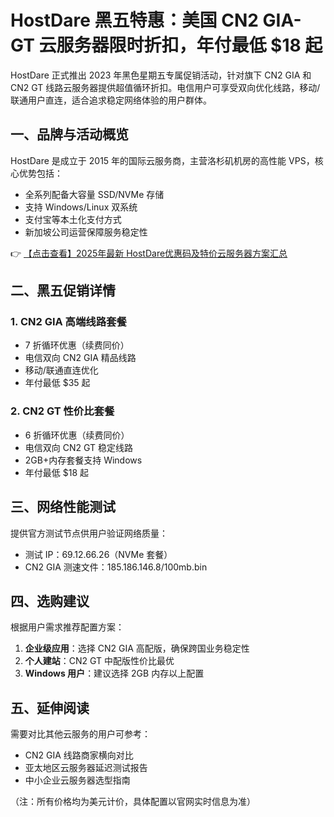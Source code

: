 # HostDare 黑五特惠：美国 CN2 GIA-GT 云服务器限时折扣，年付最低 $18 起

HostDare 正式推出 2023 年黑色星期五专属促销活动，针对旗下 CN2 GIA 和 CN2 GT 线路云服务器提供超值循环折扣。电信用户可享受双向优化线路，移动/联通用户直连，适合追求稳定网络体验的用户群体。

## 一、品牌与活动概览

HostDare 是成立于 2015 年的国际云服务商，主营洛杉矶机房的高性能 VPS，核心优势包括：
- 全系列配备大容量 SSD/NVMe 存储
- 支持 Windows/Linux 双系统
- 支付宝等本土化支付方式
- 新加坡公司运营保障服务稳定性

👉 [【点击查看】2025年最新 HostDare优惠码及特价云服务器方案汇总](https://bit.ly/hostdare)

## 二、黑五促销详情

### 1. CN2 GIA 高端线路套餐
- 7 折循环优惠（续费同价）
- 电信双向 CN2 GIA 精品线路
- 移动/联通直连优化
- 年付最低 $35 起

### 2. CN2 GT 性价比套餐
- 6 折循环优惠（续费同价）
- 电信双向 CN2 GT 稳定线路
- 2GB+内存套餐支持 Windows
- 年付最低 $18 起

## 三、网络性能测试
提供官方测试节点供用户验证网络质量：
- 测试 IP：69.12.66.26（NVMe 套餐）
- CN2 GIA 测速文件：185.186.146.8/100mb.bin

## 四、选购建议
根据用户需求推荐配置方案：
1. **企业级应用**：选择 CN2 GIA 高配版，确保跨国业务稳定性
2. **个人建站**：CN2 GT 中配版性价比最优
3. **Windows 用户**：建议选择 2GB 内存以上配置

## 五、延伸阅读
需要对比其他云服务的用户可参考：
- CN2 GIA 线路商家横向对比
- 亚太地区云服务器延迟测试报告
- 中小企业云服务器选型指南

（注：所有价格均为美元计价，具体配置以官网实时信息为准）